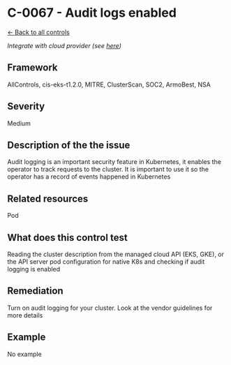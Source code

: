 # C-0067 - Audit logs enabled

[← Back to all controls](index.md)


_Integrate with cloud provider (see [here](../../integrations/kubescape-integration-with-cloud-providers))_

## Framework

AllControls, cis-eks-t1.2.0, MITRE, ClusterScan, SOC2, ArmoBest, NSA

## Severity

Medium

## Description of the the issue

Audit logging is an important security feature in Kubernetes, it enables the operator to track requests to the cluster. It is important to use it so the operator has a record of events happened in Kubernetes

## Related resources

Pod

## What does this control test

Reading the cluster description from the managed cloud API (EKS, GKE), or the API server pod configuration for native K8s and checking if audit logging is enabled

## Remediation

Turn on audit logging for your cluster. Look at the vendor guidelines for more details

## Example

No example
